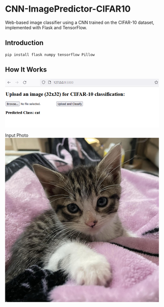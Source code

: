 # CNN-ImagePredictor-CIFAR10
Web-based image classifier using a CNN trained on the CIFAR-10 dataset, implemented with Flask and TensorFlow.

## Introduction
```
pip install flask numpy tensorflow Pillow

```
## How It Works
![](images/results_cat.PNG)

Input Photo
![](images/cat_pic.jpg)
